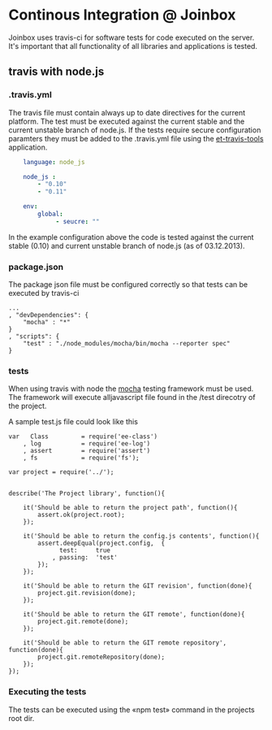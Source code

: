# Continous Integration @ Joinbox

Joinbox uses travis-ci for software tests for code executed on the server. It's important that all functionality of all libraries and applications is tested.

## travis with node.js

### .travis.yml

The travis file must contain always up to date directives for the current platform. The test must be executed against the current stable and the current unstable branch of node.js. If the tests require secure configuration paramters they must be added to the .travis.yml file using the [et-travis-tools](https://npmjs.org/package/travis-tools) application.

```yaml
	language: node_js

	node_js : 
	    - "0.10"
	    - "0.11"

	env:
	    global:
	         - seucre: ""
```

In the example configuration above the code is tested against the current stable (0.10) and current unstable branch of node.js (as of 03.12.2013).

### package.json

The package json file must be configured correctly so that tests can be executed by travis-ci

	...
	, "devDependencies": {
        "mocha" : "*"
    }
    , "scripts": {
        "test" : "./node_modules/mocha/bin/mocha --reporter spec"
    }

### tests

When using travis with node the [mocha](http://visionmedia.github.io/mocha/) testing framework must be used. The framework will execute alljavascript file found in the /test direcotry of the project.

A sample test.js file could look like this

	
	var   Class 		= require('ee-class')
		, log 			= require('ee-log')
		, assert 		= require('assert')
		, fs 			= require('fs');

	var project = require('../');


	describe('The Project library', function(){

		it('Should be able to return the project path', function(){
			assert.ok(project.root);
		});

		it('Should be able to return the config.js contents', function(){
			assert.deepEqual(project.config,  {
				  test:   	true
				, passing: 	'test'
			});
		});	

		it('Should be able to return the GIT revision', function(done){
			project.git.revision(done);
		});

		it('Should be able to return the GIT remote', function(done){
			project.git.remote(done);
		});

		it('Should be able to return the GIT remote repository', function(done){
			project.git.remoteRepository(done);
		});
	});


### Executing the tests

The tests can be executed using the «npm test» command in the projects root dir.